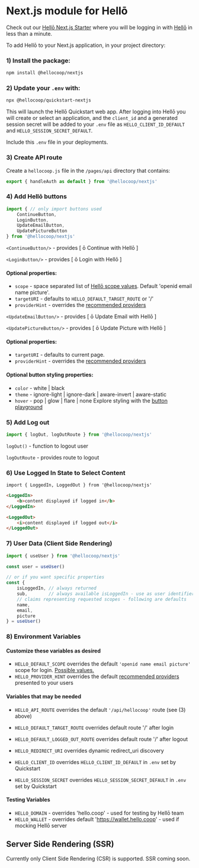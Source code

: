 # Next.js module for Hellō

Check out our [Hellō Next.js Starter](https://github.com/hellocoop/hello-nextjs-starter) where you will be logging in with [Hellō](https://hello.coop/) in less than a minute.

To add Hellō to your Next.js application, in your project directory:

### 1) Install the package:

```sh
npm install @hellocoop/nextjs
```

### 2) Update your `.env` with:

```sh
npx @hellocoop/quickstart-nextjs
```

This will launch the Hellō Quickstart web app. After logging into Hellō you will create or select an application, and the `client_id` and a generated session secret will be added to your `.env` file as `HELLO_CLIENT_ID_DEFAULT` and `HELLO_SESSION_SECRET_DEFAULT`.

Include this `.env` file in your deployments.

### 3) Create API route

Create a `hellocoop.js` file in the `/pages/api` directory that contains:

```typescript
export { handleAuth as default } from '@hellocoop/nextjs'
```

### 4) Add Hellō buttons

```typescript
import { // only import buttons used
    ContinueButton, 
    LoginButton, 
    UpdateEmailButton, 
    UpdatePictureButton 
} from '@hellocoop/nextjs'
```

`<ContinueButton/>` - provides \[ ō Continue with Hellō \]

`<LoginButton/>` - provides \[ ō Login with Hellō \]

#### Optional properties:

- `scope` - space separated list of [Hellō scope values](https://www.hello.dev/documentation/hello-claims.html#current-scopes). Default 'openid email name picture'.
- `targetURI` - defaults to `HELLO_DEFAULT_TARGET_ROUTE` or '/'
- `providerHint` - overrides the [recommended providers](https://www.hello.dev/documentation/provider-hint.html#recommended-provider-defaults)

`<UpdateEmailButton/>` - provides \[ ō Update Email with Hellō \]

`<UpdatePictureButton/>` - provides \[ ō Update Picture with Hellō \]

#### Optional properties:

- `targetURI` - defaults to current page.
- `providerHint` - overrides the [recommended providers](https://www.hello.dev/documentation/provider-hint.html#recommended-provider-defaults)

#### Optional button styling properties:
- `color` - white | black
- `theme` - ignore-light | ignore-dark | aware-invert | aware-static
- `hover` - pop | glow | flare | none
Explore styling with the [button playground](https://www.hello.dev/documentation/getting-started.html#_2-standard-hello-buttons)

### 5) Add Log out

```typescript
import { logOut, logOutRoute } from '@hellocoop/nextjs'
```

`logOut()` - function to logout user

`logOutRoute` - provides route to logout

### 6) Use Logged In State to Select Content

```tsx
import { LoggedIn, LoggedOut } from '@hellocoop/nextjs'
```

```html
<LoggedIn>
    <b>content displayed if logged in</b>
</LoggedIn>
```

```html
<LoggedOut>
    <i>content displayed if logged out</i>
</LoggedOut>
```

### 7) User Data (Client Side Rendering)

```typescript
import { useUser } from '@hellocoop/nextjs'

const user = useUser()  

// or if you want specific properties
const { 
    isLoggedIn, // always returned
    sub,        // always available isLoggedIn - use as user identifier
    // claims representing requested scopes - following are defaults
    name, 
    email,
    picture 
} = useUser()
```

### 8) Environment Variables

#### Customize these variables as desired

- `HELLO_DEFAULT_SCOPE` overrides the default `'openid name email picture'` scope for login. [Possible values.](https://www.hello.dev/documentation/hello-claims.htm)
- `HELLO_PROVIDER_HINT` overrides the default [recommended providers](https://www.hello.dev/documentation/provider-hint.html) presented to your users

#### Variables that may be needed

- `HELLO_API_ROUTE` overrides the default `'/api/hellocoop'` route (see (3) above)


- `HELLO_DEFAULT_TARGET_ROUTE` overrides default route '/' after login
- `HELLO_DEFAULT_LOGGED_OUT_ROUTE` overrides default route '/' after logout
- `HELLO_REDIRECT_URI` overrides dynamic redirect_uri discovery
- `HELLO_CLIENT_ID` overrides `HELLO_CLIENT_ID_DEFAULT` in `.env` set by Quickstart
- `HELLO_SESSION_SECRET` overrides `HELLO_SESSION_SECRET_DEFAULT` in `.env` set by Quickstart

#### Testing Variables

- `HELLO_DOMAIN` - overrides 'hello.coop' - used for testing by Hellō team
- `HELLO_WALLET` - overrides default 'https://wallet.hello.coop' - used if mocking Hellō server

## Server Side Rendering (SSR)

Currently only Client Side Rendering (CSR) is supported. SSR coming soon.
